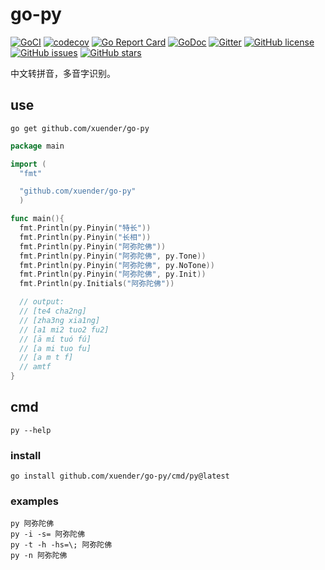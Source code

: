 # go-py

[![GoCI](https://github.com/xuender/go-py/workflows/Go/badge.svg)](https://github.com/xuender/go-py/actions)
[![codecov](https://codecov.io/gh/xuender/go-py/branch/main/graph/badge.svg?token=1QQNBH82CM)](https://codecov.io/gh/xuender/go-py)
[![Go Report Card](https://goreportcard.com/badge/github.com/xuender/go-py)](https://goreportcard.com/report/github.com/xuender/go-py)
[![GoDoc](https://godoc.org/github.com/xuender/go-py?status.svg)](https://pkg.go.dev/github.com/xuender/go-py)
[![Gitter](https://badges.gitter.im/xuender-go-py/community.svg)](https://gitter.im/xuender-go-py/community?utm_source=badge&utm_medium=badge&utm_campaign=pr-badge)
[![GitHub license](https://img.shields.io/github/license/xuender/go-py)](https://github.com/xuender/go-py/blob/main/LICENSE)
[![GitHub issues](https://img.shields.io/github/issues/xuender/go-py)](https://github.com/xuender/go-py/issues)
[![GitHub stars](https://img.shields.io/github/stars/xuender/go-py)](https://github.com/xuender/go-py/stargazers)

中文转拼音，多音字识别。

## use

```shell
go get github.com/xuender/go-py
```

```go
package main

import (
  "fmt"

  "github.com/xuender/go-py"
  )

func main(){
  fmt.Println(py.Pinyin("特长"))
  fmt.Println(py.Pinyin("长相"))
  fmt.Println(py.Pinyin("阿弥陀佛"))
  fmt.Println(py.Pinyin("阿弥陀佛", py.Tone))
  fmt.Println(py.Pinyin("阿弥陀佛", py.NoTone))
  fmt.Println(py.Pinyin("阿弥陀佛", py.Init))
  fmt.Println(py.Initials("阿弥陀佛"))

  // output:
  // [te4 cha2ng]
  // [zha3ng xia1ng]
  // [a1 mi2 tuo2 fu2]
  // [ā mí tuó fú]
  // [a mi tuo fu]
  // [a m t f]
  // amtf
}
```

## cmd

```shell
py --help
```

### install

```shell
go install github.com/xuender/go-py/cmd/py@latest
```

### examples

```shell
py 阿弥陀佛
py -i -s= 阿弥陀佛
py -t -h -hs=\; 阿弥陀佛
py -n 阿弥陀佛
```
